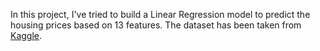 In this project, I've tried to build a Linear Regression model to predict the housing prices based on 13 features. The dataset has been taken from [Kaggle](https://www.kaggle.com/datasets/schirmerchad/bostonhoustingmlnd).
